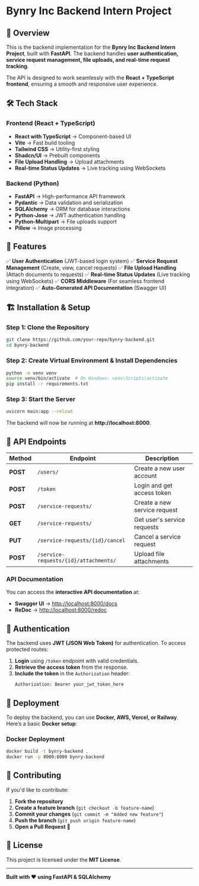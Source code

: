 # Bynry Inc Backend Intern Project

## 🚀 Overview
This is the backend implementation for the **Bynry Inc Backend Intern Project**, built with **FastAPI**. The backend handles **user authentication, service request management, file uploads, and real-time request tracking**. 

The API is designed to work seamlessly with the **React + TypeScript frontend**, ensuring a smooth and responsive user experience.

## 🛠 Tech Stack
### **Frontend (React + TypeScript)**
- **React with TypeScript** → Component-based UI
- **Vite** → Fast build tooling
- **Tailwind CSS** → Utility-first styling
- **Shadcn/UI** → Prebuilt components
- **File Upload Handling** → Upload attachments
- **Real-time Status Updates** → Live tracking using WebSockets

### **Backend (Python)**
- **FastAPI** → High-performance API framework
- **Pydantic** → Data validation and serialization
- **SQLAlchemy** → ORM for database interactions
- **Python-Jose** → JWT authentication handling
- **Python-Multipart** → File uploads support
- **Pillow** → Image processing

## 📌 Features
✅ **User Authentication** (JWT-based login system)
✅ **Service Request Management** (Create, view, cancel requests)
✅ **File Upload Handling** (Attach documents to requests)
✅ **Real-time Status Updates** (Live tracking using WebSockets)
✅ **CORS Middleware** (For seamless frontend integration)
✅ **Auto-Generated API Documentation** (Swagger UI)

## 🏗️ Installation & Setup

### **Step 1: Clone the Repository**
```sh
git clone https://github.com/your-repo/bynry-backend.git
cd bynry-backend
```

### **Step 2: Create Virtual Environment & Install Dependencies**
```sh
python -m venv venv
source venv/bin/activate  # On Windows: venv\Scripts\activate
pip install -r requirements.txt
```

### **Step 3: Start the Server**
```sh
uvicorn main:app --reload
```

The backend will now be running at **http://localhost:8000**.

## 📡 API Endpoints
| Method | Endpoint | Description |
|--------|---------|-------------|
| **POST** | `/users/` | Create a new user account |
| **POST** | `/token` | Login and get access token |
| **POST** | `/service-requests/` | Create a new service request |
| **GET** | `/service-requests/` | Get user's service requests |
| **PUT** | `/service-requests/{id}/cancel` | Cancel a service request |
| **POST** | `/service-requests/{id}/attachments/` | Upload file attachments |

### **API Documentation**
You can access the **interactive API documentation** at:
- **Swagger UI** → [http://localhost:8000/docs](http://localhost:8000/docs)
- **ReDoc** → [http://localhost:8000/redoc](http://localhost:8000/redoc)

## 🔐 Authentication
The backend uses **JWT (JSON Web Token)** for authentication. To access protected routes:
1. **Login** using `/token` endpoint with valid credentials.
2. **Retrieve the access token** from the response.
3. **Include the token** in the `Authorization` header:
   ```sh
   Authorization: Bearer your_jwt_token_here
   ```

## 🚀 Deployment
To deploy the backend, you can use **Docker, AWS, Vercel, or Railway**. Here’s a basic **Docker setup**:

### **Docker Deployment**
```sh
docker build -t bynry-backend .
docker run -p 8000:8000 bynry-backend
```

## 🤝 Contributing
If you'd like to contribute:
1. **Fork the repository**
2. **Create a feature branch** (`git checkout -b feature-name`)
3. **Commit your changes** (`git commit -m "Added new feature"`)
4. **Push the branch** (`git push origin feature-name`)
5. **Open a Pull Request** 🚀

## 📜 License
This project is licensed under the **MIT License**.

---
**Built with ❤️ using FastAPI & SQLAlchemy**

